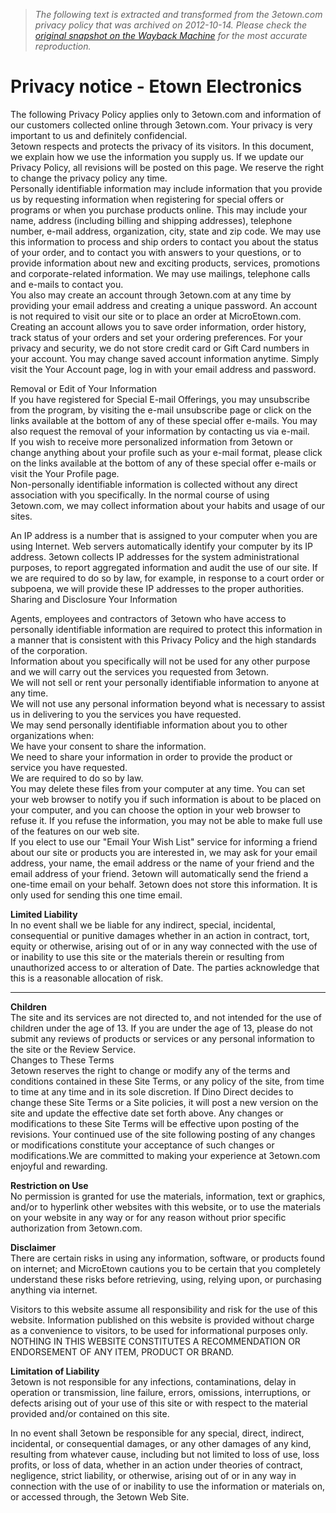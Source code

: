 > *The following text is extracted and transformed from the 3etown.com privacy policy that was archived on 2012-10-14. Please check the [original snapshot on the Wayback Machine](https://web.archive.org/web/20121014014147id_/http%3A//www.3etown.com/page.html%3Fid%3D13) for the most accurate reproduction.*

# Privacy notice - Etown Electronics

The following Privacy Policy applies only to 3etown.com and information of our customers collected online through 3etown.com. Your privacy is very important to us and definitely confidencial.   
3etown respects and protects the privacy of its visitors. In this document, we explain how we use the information you supply us. If we update our Privacy Policy, all revisions will be posted on this page. We reserve the right to change the privacy policy any time.   
Personally identifiable information may include information that you provide us by requesting information when registering for special offers or programs or when you purchase products online. This may include your name, address (including billing and shipping addresses), telephone number, e-mail address, organization, city, state and zip code. We may use this information to process and ship orders to contact you about the status of your order, and to contact you with answers to your questions, or to provide information about new and exciting products, services, promotions and corporate-related information. We may use mailings, telephone calls and e-mails to contact you.   
You also may create an account through 3etown.com at any time by providing your email address and creating a unique password. An account is not required to visit our site or to place an order at MicroEtown.com. Creating an account allows you to save order information, order history, track status of your orders and set your ordering preferences. For your privacy and security, we do not store credit card or Gift Card numbers in your account. You may change saved account information anytime. Simply visit the Your Account page, log in with your email address and password.

  
Removal or Edit of Your Information  
If you have registered for Special E-mail Offerings, you may unsubscribe from the program, by visiting the e-mail unsubscribe page or click on the links available at the bottom of any of these special offer e-mails. You may also request the removal of your information by contacting us via e-mail.   
If you wish to receive more personalized information from 3etown or change anything about your profile such as your e-mail format, please click on the links available at the bottom of any of these special offer e-mails or visit the Your Profile page.  
Non-personally identifiable information is collected without any direct association with you specifically. In the normal course of using 3etown.com, we may collect information about your habits and usage of our sites.

An IP address is a number that is assigned to your computer when you are using Internet. Web servers automatically identify your computer by its IP address. 3etown collects IP addresses for the system administrational purposes, to report aggregated information and audit the use of our site. If we are required to do so by law, for example, in response to a court order or subpoena, we will provide these IP addresses to the proper authorities.   
Sharing and Disclosure Your Information

Agents, employees and contractors of 3etown who have access to personally identifiable information are required to protect this information in a manner that is consistent with this Privacy Policy and the high standards of the corporation.   
Information about you specifically will not be used for any other purpose and we will carry out the services you requested from 3etown.   
We will not sell or rent your personally identifiable information to anyone at any time.   
We will not use any personal information beyond what is necessary to assist us in delivering to you the services you have requested.   
We may send personally identifiable information about you to other organizations when:   
We have your consent to share the information.   
We need to share your information in order to provide the product or service you have requested.   
We are required to do so by law.   
You may delete these files from your computer at any time. You can set your web browser to notify you if such information is about to be placed on your computer, and you can choose the option in your web browser to refuse it. If you refuse the information, you may not be able to make full use of the features on our web site.   
If you elect to use our "Email Your Wish List" service for informing a friend about our site or products you are interested in, we may ask for your email address, your name, the email address or the name of your friend and the email address of your friend. 3etown will automatically send the friend a one-time email on your behalf. 3etown does not store this information. It is only used for sending this one time email.

**Limited Liability**   
In no event shall we be liable for any indirect, special, incidental, consequential or punitive damages whether in an action in contract, tort, equity or otherwise, arising out of or in any way connected with the use of or inability to use this site or the materials therein or resulting from unauthorized access to or alteration of Date. The parties acknowledge that this is a reasonable allocation of risk.  
 ****

**Children**  
The site and its services are not directed to, and not intended for the use of children under the age of 13. If you are under the age of 13, please do not submit any reviews of products or services or any personal information to the site or the Review Service.   
Changes to These Terms   
3etown reserves the right to change or modify any of the terms and conditions contained in these Site Terms, or any policy of the site, from time to time at any time and in its sole discretion. If Dino Direct decides to change these Site Terms or a Site policies, it will post a new version on the site and update the effective date set forth above. Any changes or modifications to these Site Terms will be effective upon posting of the revisions. Your continued use of the site following posting of any changes or modifications constitute your acceptance of such changes or modifications.We are committed to making your experience at 3etown.com enjoyful and rewarding.

**Restriction on Use**   
No permission is granted for use the materials, information, text or graphics, and/or to hyperlink other websites with this website, or to use the materials on your website in any way or for any reason without prior specific authorization from 3etown.com.

**Disclaimer**  
There are certain risks in using any information, software, or products found on internet; and MicroEtown cautions you to be certain that you completely understand these risks before retrieving, using, relying upon, or purchasing anything via internet.

Visitors to this website assume all responsibility and risk for the use of this website. Information published on this website is provided without charge as a convenience to visitors, to be used for informational purposes only. NOTHING IN THIS WEBSITE CONSTITUTES A RECOMMENDATION OR ENDORSEMENT OF ANY ITEM, PRODUCT OR BRAND.

**Limitation of Liability**   
3etown is not responsible for any infections, contaminations, delay in operation or transmission, line failure, errors, omissions, interruptions, or defects arising out of your use of this site or with respect to the material provided and/or contained on this site.

In no event shall 3etown be responsible for any special, direct, indirect, incidental, or consequential damages, or any other damages of any kind, resulting from whatever cause, including but not limited to loss of use, loss profits, or loss of data, whether in an action under theories of contract, negligence, strict liability, or otherwise, arising out of or in any way in connection with the use of or inability to use the information or materials on, or accessed through, the 3etown Web Site.
